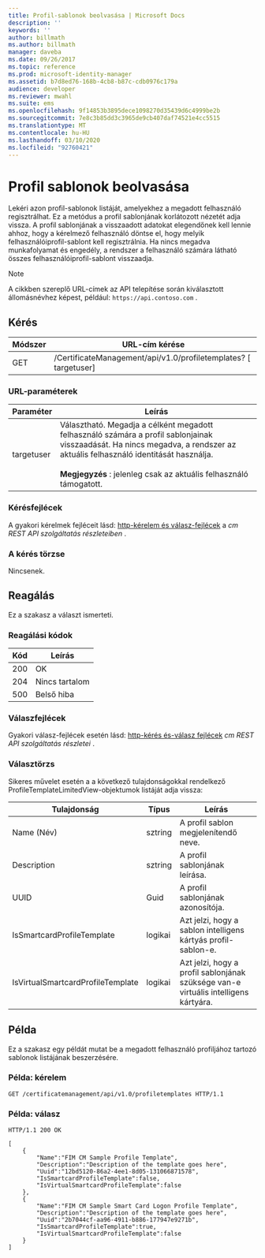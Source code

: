 ```yaml
---
title: Profil-sablonok beolvasása | Microsoft Docs
description: ''
keywords: ''
author: billmath
ms.author: billmath
manager: daveba
ms.date: 09/26/2017
ms.topic: reference
ms.prod: microsoft-identity-manager
ms.assetid: b7d8ed76-168b-4cb8-b87c-cdb0976c179a
audience: developer
ms.reviewer: mwahl
ms.suite: ems
ms.openlocfilehash: 9f14853b3895dece1098270d35439d6c4999be2b
ms.sourcegitcommit: 7e8c3b85dd3c3965de9cb407daf74521e4cc5515
ms.translationtype: MT
ms.contentlocale: hu-HU
ms.lasthandoff: 03/10/2020
ms.locfileid: "92760421"
---
```

# <a name="get-profile-templates"></a>Profil sablonok beolvasása
Lekéri azon profil-sablonok listáját, amelyekhez a megadott felhasználó regisztrálhat. Ez a metódus a profil sablonjának korlátozott nézetét adja vissza. A profil sablonjának a visszaadott adatokat elegendőnek kell lennie ahhoz, hogy a kérelmező felhasználó döntse el, hogy melyik felhasználóiprofil-sablont kell regisztrálnia. Ha nincs megadva munkafolyamat és engedély, a rendszer a felhasználó számára látható összes felhasználóiprofil-sablont visszaadja.

>[!NOTE]
>A cikkben szereplő URL-címek az API telepítése során kiválasztott állomásnévhez képest, például: `https://api.contoso.com` .

## <a name="request"></a>Kérés

Módszer  |URL-cím kérése  
---------|---------
GET     |/CertificateManagement/api/v1.0/profiletemplates? \[ targetuser\] 

### <a name="url-parameters"></a>URL-paraméterek

Paraméter| Leírás
--------|-------------
targetuser| Választható. Megadja a célként megadott felhasználó számára a profil sablonjainak visszaadását. Ha nincs megadva, a rendszer az aktuális felhasználó identitását használja. <br/><br/>**Megjegyzés** : jelenleg csak az aktuális felhasználó támogatott.

### <a name="request-headers"></a>Kérésfejlécek
A gyakori kérelmek fejléceit lásd: [http-kérelem és válasz-fejlécek](certificate-management-rest-api-service-details.md#http-request-and-response-headers) a *cm REST API szolgáltatás részleteiben* .

### <a name="request-body"></a>A kérés törzse
Nincsenek.

## <a name="response"></a>Reagálás
Ez a szakasz a választ ismerteti.

### <a name="response-codes"></a>Reagálási kódok

Kód  |Leírás  
---------|---------
200 | OK
204 | Nincs tartalom
500 | Belső hiba

### <a name="response-headers"></a>Válaszfejlécek
Gyakori válasz-fejlécek esetén lásd: [http-kérés és-válasz fejlécek](certificate-management-rest-api-service-details.md#http-request-and-response-headers) *cm REST API szolgáltatás részletei* .

### <a name="response-body"></a>Választörzs
Sikeres művelet esetén a a következő tulajdonságokkal rendelkező ProfileTemplateLimitedView-objektumok listáját adja vissza:

Tulajdonság| Típus| Leírás
--------|-----|--------
Name (Név)| sztring| A profil sablon megjelenítendő neve.
Description| sztring| A profil sablonjának leírása.
UUID| Guid| A profil sablonjának azonosítója.
IsSmartcardProfileTemplate| logikai| Azt jelzi, hogy a sablon intelligens kártyás profil-sablon-e.
IsVirtualSmartcardProfileTemplate| logikai| Azt jelzi, hogy a profil sablonjának szüksége van-e virtuális intelligens kártyára.

## <a name="example"></a>Példa
Ez a szakasz egy példát mutat be a megadott felhasználó profiljához tartozó sablonok listájának beszerzésére.

### <a name="example-request"></a>Példa: kérelem

```
GET /certificatemanagement/api/v1.0/profiletemplates HTTP/1.1
```

### <a name="example-response"></a>Példa: válasz

```
HTTP/1.1 200 OK

[
    {
        "Name":"FIM CM Sample Profile Template",
        "Description":"Description of the template goes here",
        "Uuid":"12bd5120-86a2-4ee1-8d05-131066871578",
        "IsSmartcardProfileTemplate":false,
        "IsVirtualSmartcardProfileTemplate":false
    },
    {
        "Name":"FIM CM Sample Smart Card Logon Profile Template",
        "Description":"Description of the template goes here",
        "Uuid":"2b7044cf-aa96-4911-b886-177947e9271b",
        "IsSmartcardProfileTemplate":true,
        "IsVirtualSmartcardProfileTemplate":false
    }
]
```       
